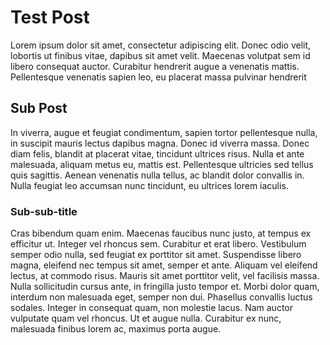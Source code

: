 # Test Post
Lorem ipsum dolor sit amet, consectetur adipiscing elit. Donec odio velit, lobortis ut finibus vitae, dapibus sit amet velit. Maecenas volutpat sem id libero consequat auctor. Curabitur hendrerit augue a venenatis mattis. Pellentesque venenatis sapien leo, eu placerat massa pulvinar hendrerit
## Sub Post
In viverra, augue et feugiat condimentum, sapien tortor pellentesque nulla, in suscipit mauris lectus dapibus magna. Donec id viverra massa. Donec diam felis, blandit at placerat vitae, tincidunt ultrices risus. Nulla et ante malesuada, aliquam metus eu, mattis est. Pellentesque ultricies sed tellus quis sagittis. Aenean venenatis nulla tellus, ac blandit dolor convallis in. Nulla feugiat leo accumsan nunc tincidunt, eu ultrices lorem iaculis.

### Sub-sub-title
Cras bibendum quam enim. Maecenas faucibus nunc justo, at tempus ex efficitur ut. Integer vel rhoncus sem. Curabitur et erat libero. Vestibulum semper odio nulla, sed feugiat ex porttitor sit amet. Suspendisse libero magna, eleifend nec tempus sit amet, semper et ante. Aliquam vel eleifend lectus, at commodo risus. Mauris sit amet porttitor velit, vel facilisis massa. Nulla sollicitudin cursus ante, in fringilla justo tempor et. Morbi dolor quam, interdum non malesuada eget, semper non dui. Phasellus convallis luctus sodales. Integer in consequat quam, non molestie lacus. Nam auctor vulputate quam vel rhoncus. Ut et augue nulla. Curabitur ex nunc, malesuada finibus lorem ac, maximus porta augue.

